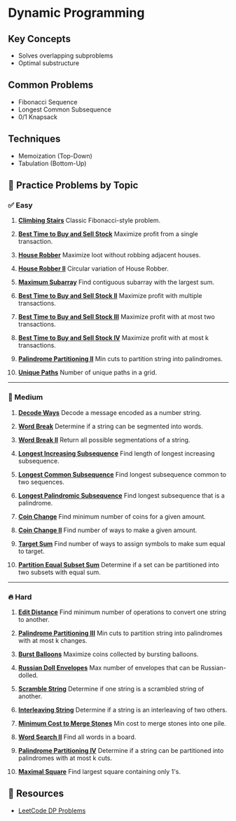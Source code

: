 # Dynamic Programming

## Key Concepts
- Solves overlapping subproblems
- Optimal substructure

## Common Problems
- Fibonacci Sequence
- Longest Common Subsequence
- 0/1 Knapsack

## Techniques
- Memoization (Top-Down)
- Tabulation (Bottom-Up)

## 🔹 Practice Problems by Topic

### ✅ Easy

1. **[Climbing Stairs](https://leetcode.com/problems/climbing-stairs/)**
   Classic Fibonacci-style problem.

2. **[Best Time to Buy and Sell Stock](https://leetcode.com/problems/best-time-to-buy-and-sell-stock/)**
   Maximize profit from a single transaction.

3. **[House Robber](https://leetcode.com/problems/house-robber/)**
   Maximize loot without robbing adjacent houses.

4. **[House Robber II](https://leetcode.com/problems/house-robber-ii/)**
   Circular variation of House Robber.

5. **[Maximum Subarray](https://leetcode.com/problems/maximum-subarray/)**
   Find contiguous subarray with the largest sum.

6. **[Best Time to Buy and Sell Stock II](https://leetcode.com/problems/best-time-to-buy-and-sell-stock-ii/)**
   Maximize profit with multiple transactions.

7. **[Best Time to Buy and Sell Stock III](https://leetcode.com/problems/best-time-to-buy-and-sell-stock-iii/)**
   Maximize profit with at most two transactions.

8. **[Best Time to Buy and Sell Stock IV](https://leetcode.com/problems/best-time-to-buy-and-sell-stock-iv/)**
   Maximize profit with at most k transactions.

9. **[Palindrome Partitioning II](https://leetcode.com/problems/palindrome-partitioning-ii/)**
   Min cuts to partition string into palindromes.

10. **[Unique Paths](https://leetcode.com/problems/unique-paths/)**
    Number of unique paths in a grid.

---

### 🔁 Medium

1. **[Decode Ways](https://leetcode.com/problems/decode-ways/)**
   Decode a message encoded as a number string.

2. **[Word Break](https://leetcode.com/problems/word-break/)**
   Determine if a string can be segmented into words.

3. **[Word Break II](https://leetcode.com/problems/word-break-ii/)**
   Return all possible segmentations of a string.

4. **[Longest Increasing Subsequence](https://leetcode.com/problems/longest-increasing-subsequence/)**
   Find length of longest increasing subsequence.

5. **[Longest Common Subsequence](https://leetcode.com/problems/longest-common-subsequence/)**
   Find longest subsequence common to two sequences.

6. **[Longest Palindromic Subsequence](https://leetcode.com/problems/longest-palindromic-subsequence/)**
   Find longest subsequence that is a palindrome.

7. **[Coin Change](https://leetcode.com/problems/coin-change/)**
   Find minimum number of coins for a given amount.

8. **[Coin Change II](https://leetcode.com/problems/coin-change-ii/)**
   Find number of ways to make a given amount.

9. **[Target Sum](https://leetcode.com/problems/target-sum/)**
   Find number of ways to assign symbols to make sum equal to target.

10. **[Partition Equal Subset Sum](https://leetcode.com/problems/partition-equal-subset-sum/)**
    Determine if a set can be partitioned into two subsets with equal sum.

---

### 🔥 Hard

1. **[Edit Distance](https://leetcode.com/problems/edit-distance/)**
   Find minimum number of operations to convert one string to another.

2. **[Palindrome Partitioning III](https://leetcode.com/problems/palindrome-partitioning-iii/)**
   Min cuts to partition string into palindromes with at most k changes.

3. **[Burst Balloons](https://leetcode.com/problems/burst-balloons/)**
   Maximize coins collected by bursting balloons.

4. **[Russian Doll Envelopes](https://leetcode.com/problems/russian-doll-envelopes/)**
   Max number of envelopes that can be Russian-dolled.

5. **[Scramble String](https://leetcode.com/problems/scramble-string/)**
   Determine if one string is a scrambled string of another.

6. **[Interleaving String](https://leetcode.com/problems/interleaving-string/)**
   Determine if a string is an interleaving of two others.

7. **[Minimum Cost to Merge Stones](https://leetcode.com/problems/minimum-cost-to-merge-stones/)**
   Min cost to merge stones into one pile.

8. **[Word Search II](https://leetcode.com/problems/word-search-ii/)**
   Find all words in a board.

9. **[Palindrome Partitioning IV](https://leetcode.com/problems/palindrome-partitioning-iv/)**
   Determine if a string can be partitioned into palindromes with at most k cuts.

10. **[Maximal Square](https://leetcode.com/problems/maximal-square/)**
    Find largest square containing only 1's.

## 🔹 Resources

* [LeetCode DP Problems](https://leetcode.com/tag/dynamic-programming/)

